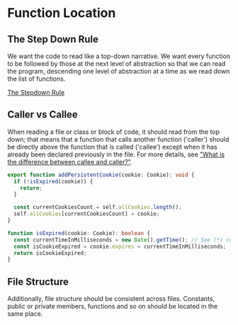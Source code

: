 # Function Location

## The Step Down Rule

We want the code to read like a top-down narrative. We want every function to be followed by those at the next level of abstraction so that we can read the program, descending one level of abstraction at a time as we read down the list of functions.

[The Stepdown Rule](https://marekhudyma.com/code-style/2021/03/02/step-down-rule.html)

## Caller vs Callee

When reading a file or class or block of code, it should read from the top down; that means that a function that calls another function ('caller') should be directly above the function that is called ('callee') except when it has already been declared previously in the file. For more details, see ["What is the difference between callee and caller?"](https://quick-adviser.com/what-is-callee-method/#What_is_the_difference_between_callee_and_caller).

```ts
export function addPersistentCookie(cookie: Cookie): void {
  if (!isExpired(cookie)) {
    return;
  }

  const currentCookiesCount = self.allCookies.length();
  self.allCookies[currentCookiesCount] = cookie;
}

function isExpired(cookie: Cookie): boolean {
  const currentTimeInMilliseconds = new Date().getTime(); // See (*) comment below
  const isCookieExpired = cookie.expires < currentTimeInMilliseconds;
  return isCookieExpired;
}
```

## File Structure

Additionally, file structure should be consistent across files. Constants, public or private members, functions and so on should be located in the same place.
